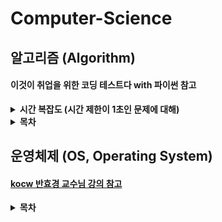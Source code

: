 # Computer-Science

## 알고리즘 (Algorithm)

#### 이것이 취업을 위한 코딩 테스트다 with 파이썬 참고

<details close>
<summary><b>시간 복잡도 (시간 제한이 1초인 문제에 대해)</b></summary>
<div markdown="1">

- N의 범위가 500인 경우
  
  - 시간 복잡도가 O(N^3)인 알고리즘 설계

- N의 범위가 2,000인 경우
  
  - 시간 복잡도가 O(N^2)인 알고리즘 설계

- N의 범위가 100,000인 경우
  
  - 시간 복잡도가 O(NlogN)인 알고리즘 설계

- N의 범위가 10,000,000인 경우
  
  - 시간 복잡도가 O(N)인 알고리즘 설계

</div>
</details>

<details close>
<summary><b>목차</b></summary>
<div markdown="1">

- [그리디](./Algorithm/그리디.md)

- [구현](./Algorithm/구현.md)

- [DFS](./Algorithm/DFS.md)

- [BFS](./Algorithm/BFS.md)

- 정렬

- 이진 탐색

- 다이나믹 프로그래밍

- 최단 경로

- 그래프 이론

- 문자열

</div>
</details>

## 운영체제 (OS, Operating System)

#### [kocw 반효경 교수님 강의 참고](http://www.kocw.net/home/search/kemView.do?kemId=1046323)

<details close>
<summary><b>목차</b></summary>
<div markdown="1">

- [Introduction to Operating Systems](./Operating_System/Introduction_to_Operating_System.md)

- [System Structure & Program Execution](./Operating_System/System_Structure&Program_Execution.md)

- [Process](./Operating_System/Process.md)

- [Process Management](./Operating_System/Process_Management.md)

- [CPU Scheduling](./Operating_System/CPU_Scheduling.md)

- [Process Synchronization](./Operating_System/Process_Synchronization.md)

- [Deadlocks](./Operating_System/Deadlocks.md)

- [Memory Management](./Operating_System/Memory_Management.md)

- [Virtual Memory](./Operating_System/Virtual_Memory.md)

- [File Systems](./Operating_System/File_Systems.md)

- [File System Implementation](./Operating_System/File_System_Implementation.md)

- [Disk Management and Scheduling](./Operating_System/Disk_Management_and_Scheduling.md)

</div>
</details>
